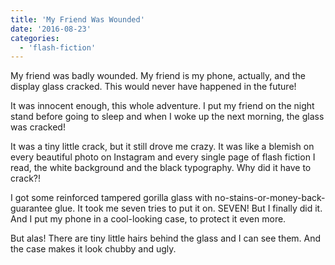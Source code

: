 ```yaml
---
title: 'My Friend Was Wounded'
date: '2016-08-23'
categories:
  - 'flash-fiction'
---
```


My friend was badly wounded. My friend is my phone, actually, and the display
glass cracked. This would never have happened in the future!

<!-- truncate -->

It was innocent enough, this whole adventure. I put my friend on the night stand
before going to sleep and when I woke up the next morning, the glass was
cracked!

It was a tiny little crack, but it still drove me crazy. It was like a blemish
on every beautiful photo on Instagram and every single page of flash fiction I
read, the white background and the black typography. Why did it have to crack?!

I got some reinforced tampered gorilla glass with
no-stains-or-money-back-guarantee glue. It took me seven tries to put it on.
SEVEN! But I finally did it. And I put my phone in a cool-looking case, to
protect it even more.

But alas! There are tiny little hairs behind the glass and I can see them. And
the case makes it look chubby and ugly.
